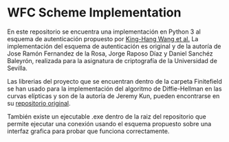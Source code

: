 # WFC Scheme Implementation
En este repositorio se encuentra una implementación en Python 3 al esquema de autenticación propuesto por [King-Hang Wang et al.](https://www.sciencedirect.com/science/article/abs/pii/S1574119216304369) La implementación del esquema de autenticación es original y de la autoría de Jose Ramón Fernandez de la Rosa, Jorge Raposo Díaz y Daniel Sanchéz Baleyrón, realizada para la asignatura de criptografía de la Universidad de Sevilla.

Las librerias del proyecto que se encuentran dentro de la carpeta Finitefield se han usado para la implementación del algoritmo de Diffie-Hellman en las curvas elípticas y son de la autoría de Jeremy Kun, pueden encontrarse en su [repositorio original](https://github.com/j2kun/elliptic-curve-diffie-hellman). 

También existe un ejecutable .exe dentro de la raiz del repositorio que permite ejecutar una conexión usando el esquema propuesto sobre una interfaz grafica para probar que funciona correctamente.
